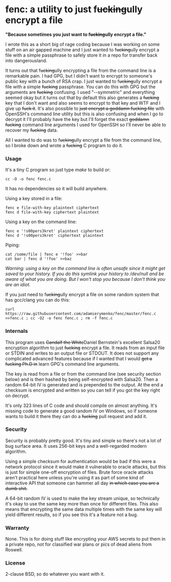fenc: a utility to just f~~ucking~~ully encrypt a file
======

**"Because sometimes you just want to f~~ucking~~ully encrypt a file."**

I wrote this as a short big of rage coding because I was working on some stuff on an air gapped machine and I just wanted to f~~ucking~~ully encrypt a file with a simple passphrase to safely store it in a repo for transfer back into dangerousland.

It turns out that f~~ucking~~ully encrypting a file from the command line is a remarkable pain. I had GPG, but I didn't want to encrypt to someone's public key with a bunch of RSA crap. I just wanted to f~~ucking~~ully encrypt a file with a simple ~~fucking~~ passphrase. You can do this with GPG but the arguments are ~~fucking~~ confusing. I used "--symmetric" and everything seemed okay but it turns out that by default this also generates a ~~fucking~~ key that I don't want and also seems to encrypt to that key and WTF and I give up ~~fuck it~~. It's also possible to ~~just encrypt a goddamn fucking file~~ with OpenSSH's command line utility but this is also confusing and when I go to decrypt it I'll probably have the key but I'll forget the exact ~~goddamn fucking~~ command line arguments I used for OpenSSH so I'll never be able to recover my ~~fucking~~ data.

All I wanted to do was to f~~ucking~~ully encrypt a file from the command line, so I broke down and wrote a ~~fucking~~ C program to do it.

### Usage

It's a tiny C program so just type *make* to build or:

    cc -O -o fenc fenc.c

It has no dependencies so it will build anywhere.

Using a key stored in a file:

    fenc e file-with-key plaintext ciphertext
    fenc d file-with-key ciphertext plaintext

Using a key on the command line:

    fenc e '!s00pers3kret' plaintext ciphertext
    fenc d '!s00pers3kret' ciphertext plaintext

Piping:

    cat /some/file | fenc e '!foo' >>bar
    cat bar | fenc d '!foo' >>baz

*Warning: using a key on the command line is often unsafe since it might get saved to your history. If you do this symlink your history to /dev/null and be aware of what you are doing. But I won't stop you because I don't think you are an idiot.*

If you just need to f~~ucking~~ully encrypt a file on some random system that has gcc/clang you can do this:

    curl https://raw.githubusercontent.com/adamierymenko/fenc/master/fenc.c >>fenc.c ; cc -O2 -o fenc fenc.c ; rm -f fenc.c

### Internals

This program uses ~~Gandalf the White~~Daniel Bernstein's excellent Salsa20 encryption algorithm to just ~~fucking~~ encrypt a file. It reads from an input file or STDIN and writes to an output file or STDOUT. It does not support any complicated advanced features because if I wanted that I would ~~get a fucking Ph.D in~~ learn GPG's command line arguments.

The key is read from a file or from the command line (see security section below) and is then hashed by being self-encrypted with Salsa20. Then a random 64-bit IV is generated and is prepended to the output. At the end a checksum is encrypted and written so you can tell if you got the key right on decrypt.

It's only 323 lines of C code and should compile on almost anything. It's missing code to generate a good random IV on Windows, so if someone wants to build it there they can do a ~~fucking~~ pull request and add it.

### Security

Security is probably pretty good. It's tiny and simple so there's not a lot of bug surface area. It uses 256-bit keys and a well-regarded modern algorithm.

Using a simple checksum for authentication would be bad if this were a network protocol since it would make it vulnerable to oracle attacks, but this is just for simple one-off encryption of files. Brute force oracle attacks aren't practical here unless you're using it as part of some kind of interactive API that someone can hammer all day ~~in which case you are a dumb shit.~~

A 64-bit random IV is used to make the key stream unique, so technically it's okay to use the same key more than once for different files. This also means that encrypting the same data multiple times with the same key will yield different results, so if you see this it's a feature not a bug.

### Warranty

None. This is for doing stuff like encrypting your AWS secrets to put them in a private repo, not for classified war plans or pics of dead aliens from Roswell.

### License

2-clause BSD, so do whatever you want with it.
